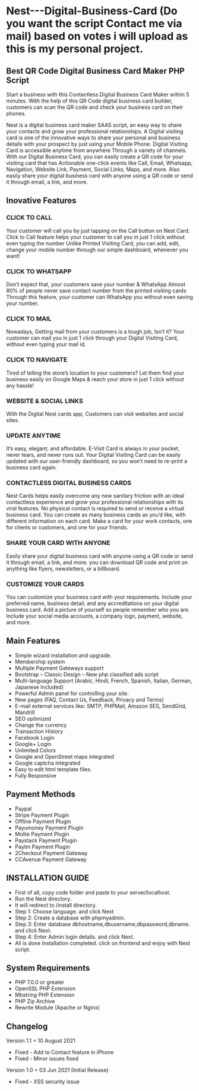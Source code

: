 # Nest---Digital-Business-Card (Do you want the script Contact me via mail) based on votes i will upload as this is my personal project.

## Best QR Code Digital Business Card Maker PHP Script
Start a business with this Contactless Digital Business Card Maker within 5 minutes. With the help of this QR Code digital business card builder, customers can scan the QR code and check your business card on their phones.

Nest is a digital business card maker SAAS script, an easy way to share your contacts and grow your professional relationships. A Digital visiting card is one of the innovative ways to share your personal and business details with your prospect by just using your Mobile Phone. Digital Visiting Card is accessible anytime from anywhere Through a variety of channels. With our Digital Business Card, you can easily create a QR code for your visiting card that has Actionable one-click events like Call, Email, Whatsapp, Navigation, Website Link, Payment, Social Links, Maps, and more. Also easily share your digital business card with anyone using a QR code or send it through email, a link, and more.

## Inovative Features
### CLICK TO CALL
Your customer will call you by just tapping on the Call button on Nest Card. Click to Call feature helps your customer to call you in just 1 click without even typing the number Unlike Printed Visiting Card, you can add, edit, change your mobile number through our simple dashboard, whenever you want!
### CLICK TO WHATSAPP
Don’t expect that, your customers save your number & WhatsApp Almost 80% of people never save contact number from the printed visiting cards Through this feature, your customer can WhatsApp you without even saving your number.
### CLICK TO MAIL
Nowadays, Getting mail from your customers is a tough job, Isn’t it? Your customer can mail you in just 1 click through your Digital Visiting Card, without even typing your mail id.
### CLICK TO NAVIGATE
Tired of telling the store’s location to your customers? Let them find your business easily on Google Maps & reach your store in just 1 click without any hassle!
### WEBSITE & SOCIAL LINKS
With the Digital Nest cards app, Customers can visit websites and social sites.
### UPDATE ANYTIME
It’s easy, elegant, and affordable. E-Visit Card is always in your pocket, never tears, and never runs out. Your Digital Visiting Card can be easily updated with our user-friendly dashboard, so you won’t need to re-print a business card again.
### CONTACTLESS DIGITAL BUSINESS CARDS
Nest Cards helps easily overcome any new sanitary friction with an ideal contactless experience and grow your professional relationships with its viral features. No physical contact is required to send or receive a virtual business card. You can create as many business cards as you’d like, with different information on each card. Make a card for your work contacts, one for clients or customers, and one for your friends.
### SHARE YOUR CARD WITH ANYONE
Easily share your digital business card with anyone using a QR code or send it through email, a link, and more. you can download QR code and print on anything like flyers, newsletters, or a billboard.
### CUSTOMIZE YOUR CARDS
You can customize your business card with your requirements. Include your preferred name, business detail, and any accreditations on your digital business card. Add a picture of yourself so people remember who you are. Include your social media accounts, a company logo, payment, website, and more.
## Main Features
+ Simple wizard installation and upgrade.
+ Membership system
+ Multiple Payment Gateways support
+ Bootstrap – Classic Design – New php classified ads script
+ Multi-language Support (Arabic, Hindi, French, Spanish, Italian, German, Japanese Included)
+ Powerful Admin panel for controlling your site.
+ New pages (FAQ, Contact Us, Feedback, Privacy and Terms)
+ E-mail external services like: SMTP, PHPMail, Amazon SES, SendGrid, Mandrill
+ SEO optimized
+ Change the currency
+ Transaction History
+ Facebook Login
+ Google+ Login
+ Unlimited Colors
+ Google and OpenStreet maps integrated
+ Google captcha integrated
+ Easy to edit html template files.
+ Fully Responsive
## Payment Methods
+ Paypal
+ Stripe Payment Plugin
+ Offline Payment Plugin
+ Payumoney Payment Plugin
+ Mollie Payment Plugin
+ Paystack Payment Plugin
+ Paytm Payment Plugin
+ 2Checkout Payment Gateway
+ CCAvenue Payment Gateway
## INSTALLATION GUIDE
+ First of all, copy code folder and paste to your server/localhost.
+ Run the Nest directory.
+ It will redirect to /install directory.
+ Step 1: Choose language. and click Next
+ Step 2: Create a database with phpmyadmin.
+ Step 3: Enter database dbhostname,dbusername,dbpassword,dbname. and click Next.
+ Step 4: Enter Admin login details. and click Next.
+ All is done Installation completed. click on frontend and enjoy with Nest script.

## System Requirements
+ PHP 7.0.0 or greater
+ OpenSSL PHP Extension
+ Mbstring PHP Extension
+ PHP Zip Archive
+ Rewrite Module (Apache or Nginx)

## Changelog

Version 1.1 = 10 August 2021
* Fixed - Add to Contact feature in iPhone
* Fixed - Minor issues fixed

Version 1.0 = 03 Jun 2021 (Initial Release)
* Fixed - XSS security issue
